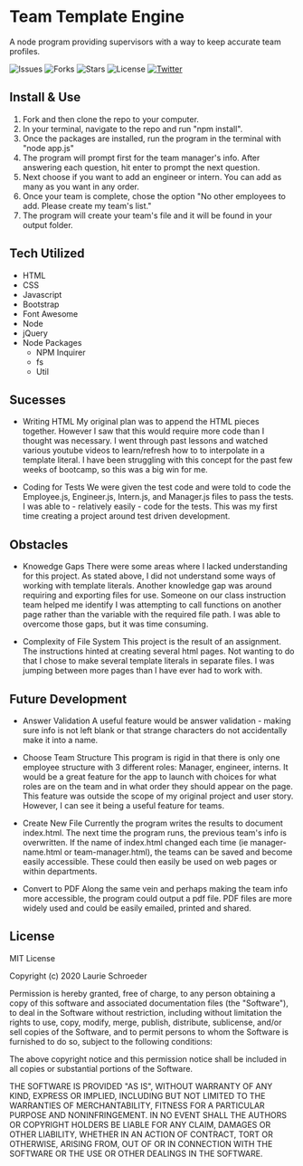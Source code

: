 # Team Template Engine
A node program providing supervisors with a way to keep accurate team profiles.

![Issues](https://img.shields.io/github/issues/clauries/template-engine) ![Forks](https://img.shields.io/github/forks/clauries/template-engine) ![Stars](https://img.shields.io/github/stars/clauries/template-engine) ![License](https://img.shields.io/github/license/clauries/template-engine) [![Twitter](https://img.shields.io/twitter/url?style=social)](https://twitter.com/intent/tweet?text=Wow:&url=https%3A%2F%2Fgithub.com%2Fclauries%2Ftemplate-engine)


## Install & Use
1. Fork and then clone the repo to your computer.
2. In your terminal, navigate to the repo and run "npm install".
3. Once the packages are installed, run the program in the terminal with "node app.js"
4. The program will prompt first for the team manager's info. After answering each question, hit enter to prompt the next question.
5. Next choose if you want to add an engineer or intern. You can add as many as you want in any order. 
6. Once your team is complete, chose the option "No other employees to add. Please create my team's list."
7. The program will create your team's file and it will be found in your output folder.


## Tech Utilized
* HTML
* CSS
* Javascript
* Bootstrap
* Font Awesome
* Node
* jQuery
* Node Packages
    * NPM Inquirer
    * fs
    * Util


## Sucesses
* Writing HTML
My original plan was to append the HTML pieces together. However I saw that this would require more code than I thought was necessary. I went through past lessons and watched various youtube videos to learn/refresh how to to interpolate in a template literal. I have been struggling with this concept for the past few weeks of bootcamp, so this was a big win for me. 

* Coding for Tests
We were given the test code and were told to code the Employee.js, Engineer.js, Intern.js, and Manager.js files to pass the tests. I was able to - relatively easily - code for the tests. This was my first time creating a project around test driven development.


## Obstacles
* Knowedge Gaps
There were some areas where I lacked understanding for this project. As stated above, I did not understand some ways of working with template literals. Another knowledge gap was around requiring and exporting files for use. Someone on our class instruction team helped me identify I was attempting to call functions on another page rather than the variable with the required file path. I was able to overcome those gaps, but it was time consuming. 

* Complexity of File System
This project is the result of an assignment. The instructions hinted at creating several html pages. Not wanting to do that I chose to make several template literals in separate files. I was jumping between more pages than I have ever had to work with. 


## Future Development
* Answer Validation
A useful feature would be answer validation - making sure info is not left blank or that strange characters do not accidentally make it into a name. 

* Choose Team Structure
This program is rigid in that there is only one employee structure with 3 different roles: Manager, engineer, interns. It would be a great feature for the app to launch with choices for what roles are on the team and in what order they should appear on the page. This feature was outside the scope of my original project and user story. However, I can see it being a useful feature for teams.


* Create New File
Currently the program writes the results to document index.html. The next time the program runs, the previous team's info is overwritten. If the name of index.html changed each time (ie manager-name.html or team-manager.html), the teams can be saved and become easily accessible. These could then easily be used on web pages or within departments.

* Convert to PDF
Along the same vein and perhaps making the team info more accessible, the program could output a pdf file. PDF files are more widely used and could be easily emailed, printed and shared.


## License
MIT License

Copyright (c) 2020 Laurie Schroeder

Permission is hereby granted, free of charge, to any person obtaining a copy of this software and associated documentation files (the "Software"), to deal in the Software without restriction, including without limitation the rights to use, copy, modify, merge, publish, distribute, sublicense, and/or sell copies of the Software, and to permit persons to whom the Software is furnished to do so, subject to the following conditions:

The above copyright notice and this permission notice shall be included in all copies or substantial portions of the Software.

THE SOFTWARE IS PROVIDED "AS IS", WITHOUT WARRANTY OF ANY KIND, EXPRESS OR IMPLIED, INCLUDING BUT NOT LIMITED TO THE WARRANTIES OF MERCHANTABILITY, FITNESS FOR A PARTICULAR PURPOSE AND NONINFRINGEMENT. IN NO EVENT SHALL THE AUTHORS OR COPYRIGHT HOLDERS BE LIABLE FOR ANY CLAIM, DAMAGES OR OTHER LIABILITY, WHETHER IN AN ACTION OF CONTRACT, TORT OR OTHERWISE, ARISING FROM, OUT OF OR IN CONNECTION WITH THE SOFTWARE OR THE USE OR OTHER DEALINGS IN THE SOFTWARE.